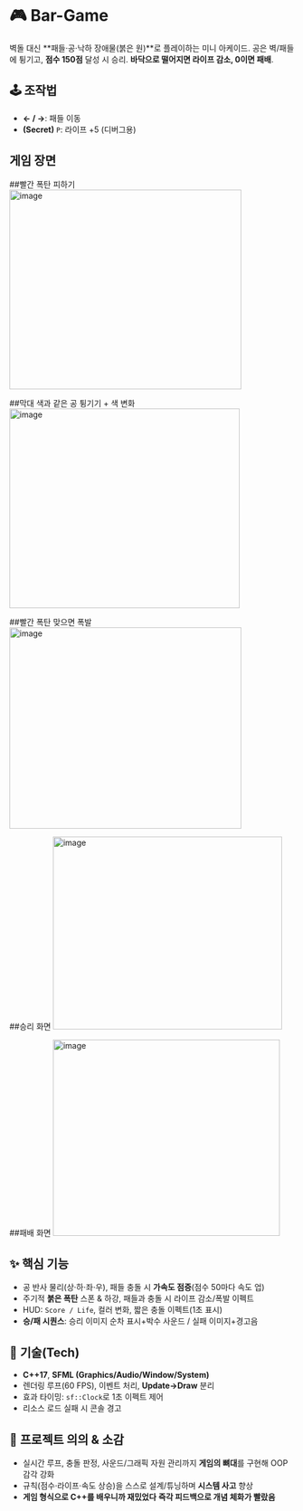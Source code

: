 # 🎮 Bar-Game

벽돌 대신 **패들·공·낙하 장애물(붉은 원)**로 플레이하는 미니 아케이드. 공은 벽/패들에 튕기고, **점수 150점** 달성 시 승리. **바닥으로 떨어지면 라이프 감소, 0이면 패배**.

## 🕹️ 조작법
- **← / →**: 패들 이동  
- **(Secret)** `P`: 라이프 +5 (디버그용)

## 게임 장면

##빨간 폭탄 피하기
<img width="410" height="353" alt="image" src="https://github.com/user-attachments/assets/34cc8111-04c7-4a72-8c84-6b986b77c55b" />

##막대 색과 같은 공 튕기기 + 색 변화
<img width="407" height="353" alt="image" src="https://github.com/user-attachments/assets/098a2efb-7904-4c5f-8b5d-dc1975784bc0" />

##빨간 폭탄 맞으면 폭발
<img width="410" height="356" alt="image" src="https://github.com/user-attachments/assets/fa63318a-ef49-4c59-b48a-b4ca0539c317" />

##승리 화면
<img width="405" height="341" alt="image" src="https://github.com/user-attachments/assets/3826641c-6fa2-46e7-beea-981a705ed855" />

##패배 화면
<img width="401" height="347" alt="image" src="https://github.com/user-attachments/assets/45674a0a-d208-463a-bd17-8219fe834dd5" />

## ✨ 핵심 기능
- 공 반사 물리(상·하·좌·우), 패들 충돌 시 **가속도 점증**(점수 50마다 속도 업)  
- 주기적 **붉은 폭탄** 스폰 & 하강, 패들과 충돌 시 라이프 감소/폭발 이펙트  
- HUD: `Score / Life`, 컬러 변화, 짧은 충돌 이펙트(1초 표시)  
- **승/패 시퀀스**: 승리 이미지 순차 표시+박수 사운드 / 실패 이미지+경고음

## 🧪 기술(Tech)
- **C++17**, **SFML (Graphics/Audio/Window/System)**  
- 렌더링 루프(60 FPS), 이벤트 처리, **Update→Draw** 분리  
- 효과 타이밍: `sf::Clock`로 1초 이펙트 제어  
- 리소스 로드 실패 시 콘솔 경고

## 🎯 프로젝트 의의 & 소감
- 실시간 루프, 충돌 판정, 사운드/그래픽 자원 관리까지 **게임의 뼈대**를 구현해 OOP 감각 강화  
- 규칙(점수·라이프·속도 상승)을 스스로 설계/튜닝하며 **시스템 사고** 향상  
- **게임 형식으로 C++를 배우니까 재밌었다** **즉각 피드백으로 개념 체화가 빨랐음**
